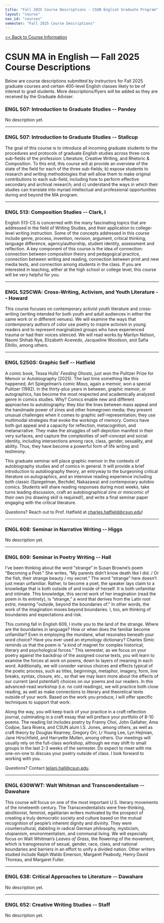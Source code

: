 ```yaml
---
title: "Fall 2025 Course Descriptions - CSUN English Graduate Program"
layout: "course"
nav_id: "courses"
semester: "Fall 2025 Course Descriptions"
---
```


<div class="mt-3 mb-3">
    <a class="btn btn-sm btn-primary" role="button" href="/courses/fall-2025">&lt;&lt; Back to Course Information</a>
</div>

# CSUN MA in English — Fall 2025 Course Descriptions

Below are course descriptions submitted by instructors for Fall 2025 graduate courses and certain 400-level English classes likely to be of interest to grad students. More descriptions/flyers will be added as they are received by the Graduate Adviser.

### ENGL 507: Introduction to Graduate Studies -- Pandey

No description yet.

---

### ENGL 507: Introduction to Graduate Studies -- Stallcup

The goal of this course is to introduce all incoming graduate students to the procedures and protocols of graduate English studies across three core sub-fields of the profession: Literature, Creative Writing, and Rhetoric & Composition. To this end, this course will a) provide an overview of the state of the field for each of the three sub-fields; b) expose students to research and writing methodologies that will allow them to make original contributions to each sub-field, including how to perform effective secondary and archival research; and c) understand the ways in which their studies can translate into myriad intellectual and professional opportunities during and beyond the MA program.

---

### ENGL 513: Composition Studies -- Clark, I

English 513-CS is concerned with the many fascinating topics that are addressed in the field of Writing Studies, and their application to college-level writing instruction. Some of the concepts addressed in this course include genre, process, invention, revision, argument, critical thinking, language difference, agency/authorship, student identity, assessment and reflection. A key component of this course is the idea of connection: connection between composition theory and pedagogical practice, connection between writing and reading, connection between print and new media texts, and connection among students in the class. If you are interested in teaching, either at the high school or college level, this course will be very helpful for you.

---

### ENGL 525CWA: Cross-Writing, Activism, and Youth Literature -- Howard

This course focuses on contemporary activist youth literature and cross-writing (writing intended for both youth and adult audiences in either the same work or in different venues). We will examine the ways that contemporary authors of color use poetry to inspire activism in young readers and to represent marginalized groups who have experienced trauma or had their voices silenced. We will read works by Marilyn Nelson, Naomi Shihab Nye, Elizabeth Acevedo, Jacqueline Woodson, and Safia Elhillo, among others.

---

### ENGL 525GS: Graphic Self -- Hatfield

A comic book, Tessa Hulls’ _Feeding Ghosts_, just won the Pulitzer Prize for Memoir or Autobiography (2025). The last time something like this happened, Art Spiegelman’s comic _Maus_, again a memoir, won a special Pulitzer (1992). In the thirty-plus years in between, graphic memoir, or autographics, has become the most respected and academically analyzed genre in comics studies. Why? Comics enable new and different approaches to autobiography: they blur the lines between mass appeal and the handmade power of zines and other homegrown media; they present unusual challenges when it comes to graphic self-representation; they use multimodal strategies that evoke the workings of memory. Comics have both gut appeal and a capacity for reflection, metacognition, and metanarrative. They make the struggles of self-depiction manifest in their very surfaces, and capture the complexities of self-concept and social identity, including intersections among race, class, gender, sexuality, and ability. Thus, they have become a powerful form of life writing and testimony.

This graduate seminar will place graphic memoir in the contexts of autobiography studies and of comics in general. It will provide a brief introduction to autobiography theory, an entryway to the burgeoning critical literature on autographics, and an intensive reading experience including both classic (Spiegelman, Bechdel, Nakazawa) and contemporary autobio comics. Students will share reading responses during most weeks, take turns leading discussion, craft an autobiographical zine or minicomic of their own (no drawing skill is required!), and write a final seminar paper engaging with the critical literature.

Questions? Reach out to Prof. Hatfield at charles.hatfield@csun.edu!

---

### ENGL 608: Seminar in Narrative Writing -- Higgs

No description yet.

---

### ENGL 609: Seminar in Poetry Writing -- Hall

I’ve been thinking about the word “strange” in Susan Browne’s poem "Becoming a Poet." She writes, “My parents didn’t know death like I did. / Or the fish, their strange beauty / my secret.” The word “strange” here doesn’t just mean unfamiliar. Rather, to become a poet, the speaker lays claim to a knowledge that is both outside of and inside of herself. It is both unfamiliar and intimate. This knowledge, this secret work of her imagination (read the poem in its entirety), is “strange,” a word that derives from the Latin root _extra_, meaning "outside, beyond the boundaries of." In other words, the work of the imagination moves beyond boundaries. I, too, am thinking of boundaries and expectations and risk.

This coming fall in English 609, I invite you to the land of the strange. Where are the boundaries in language? How or when does the familiar become unfamiliar? Even in employing the mundane, what resonates beneath your word choice? Have you ever used an etymology dictionary? Charles Simic reminds us that the poem is “a kind of magnet for complex historical, literary and psychological forces.” This semester, as we focus on your poetry against the backdrop of the assigned course texts, you will learn to examine the forces at work on poems, down to layers of meaning in each word. Additionally, we will consider various choices and effects typical of the poetic process, such as titles, beginnings, metaphor, imagery, form, line breaks, syntax, closure, etc., so that we may learn more about the effects of our current (and potential!) choices on our poems and our readers. In this advanced-read workshop (i.e. no cold readings), we will practice both close reading, as well as make connections to literary and theoretical texts outside of your work. Based on the work you produce, I will offer specific techniques to support that work.

Along the way, you will keep track of your practice in a craft reflection journal, culminating in a craft essay that will preface your portfolio of 8-10 poems. The reading list includes poetry by Franny Choi, John Gallaher, Ama Codjoe, Sara Rivera, and CSUN alum I.S. Jones, among others, as well as craft theory by Douglas Kearney, Gregory Orr, Li Young Lee, Lyn Hejinian, Jane Hirschfield, and Harryette Mullen, among others. Our meetings will usually rely on the full-class workshop, although we may shift to small groups in the last 2-3 weeks of the semester. Do expect to meet with me one-on-one to discuss your poetry outside of class. I look forward to working with you.

Questions? Contact leilani.hall@csun.edu.

---

### ENGL 630WWT: Walt Whitman and Transcendentalism -- Dawahare

This course will focus on one of the most important U.S. literary movements of the nineteenth century. The Transcendentalists were free-thinking, abolitionist, feminist, egalitarian writers motivated by the prospect of creating a truly democratic society and culture based on the mutual recognition of people’s inherent dignity and divinity. They were countercultural, dabbling in radical German philosophy, mysticism, utopianism, environmentalism, and communal living. We will especially focus on Walt Whitman’s _Leaves of Grass_, the flowering of the movement, which is transgressive of sexual, gender, race, class, and national boundaries and barriers in an effort to unify a divided nation. Other writers studied include Ralph Waldo Emerson, Margaret Peabody, Henry David Thoreau, and Margaret Fuller.

---

### ENGL 638: Critical Approaches to Literature -- Dawahare

No description yet.

---

### ENGL 652: Creative Writing Studies -- Staff

No description yet.
